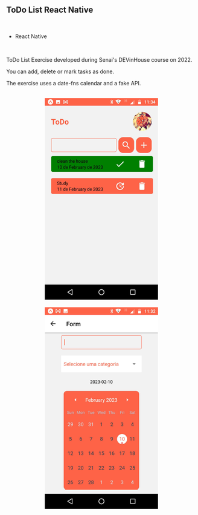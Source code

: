 <h2>ToDo List React Native</h2>

<br>

<ul>
<li>React Native</li>
</ul>

<br>

<p> ToDo List Exercise developed during Senai's DEVinHouse course on 2022.</p>

<p>You can add, delete or mark tasks as done.</p>

<p>The exercise uses a date-fns calendar and a fake API.</p>

<br>

<div align="center">
    <img  src="assets/todo.jpg" width = 300px>
</div>

<br>

<div align="center">
    <img  src="assets/todo02.jpg" width = 300px>
</div>
